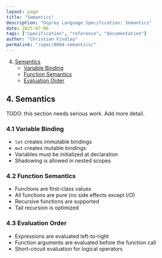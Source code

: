 ```yaml
---
layout: page
title: "Semantics"
description: "Osprey Language Specification: Semantics"
date: 2025-07-06
tags: ["specification", "reference", "documentation"]
author: "Christian Findlay"
permalink: "/spec/0004-semantics/"
---
```


4. [Semantics](0004-Semantics.md)
   - [Variable Binding](#41-variable-binding)
   - [Function Semantics](#42-function-semantics)
   - [Evaluation Order](#43-evaluation-order)

## 4. Semantics

TODO: this section needs serious work. Add more detail.

### 4.1 Variable Binding

- `let` creates immutable bindings
- `mut` creates mutable bindings
- Variables must be initialized at declaration
- Shadowing is allowed in nested scopes

### 4.2 Function Semantics

- Functions are first-class values
- All functions are pure (no side effects except I/O)
- Recursive functions are supported
- Tail recursion is optimized

### 4.3 Evaluation Order

- Expressions are evaluated left-to-right
- Function arguments are evaluated before the function call
- Short-circuit evaluation for logical operators